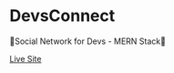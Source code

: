 # DevsConnect
🤝Social Network for Devs - MERN Stack👥

[Live Site](https://immense-lake-27368.herokuapp.com)
